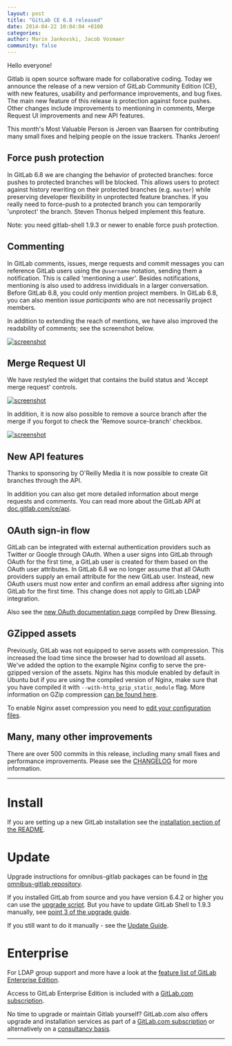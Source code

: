 ```yaml
---
layout: post
title: "GitLab CE 6.8 released"
date: 2014-04-22 10:04:04 +0100
categories:
author: Marin Jankovski, Jacob Vosmaer
community: false
---
```


Hello everyone!

Gitlab is open source software made for collaborative coding.
Today we announce the release of a new version of GitLab Community Edition (CE), with new features, usability and performance improvements, and bug fixes.
The main new feature of this release is protection against force pushes.
Other changes include improvements to mentioning in comments, Merge Request UI improvements and new API features.

This month's Most Valuable Person is Jeroen van Baarsen for contributing many small fixes and helping people on the issue trackers.
Thanks Jeroen!

<!--more-->

## Force push protection

In GitLab 6.8 we are changing the behavior of protected branches: force pushes to protected branches will be blocked.
This allows users to protect against history rewriting on their protected branches (e.g. `master`) while preserving developer flexibility in unprotected feature branches.
If you really need to force-push to a protected branch you can temporarily 'unprotect' the branch.
Steven Thonus helped implement this feature.

Note: you need gitlab-shell 1.9.3 or newer to enable force push protection.

## Commenting

In GitLab comments, issues, merge requests and commit messages you can reference GitLab users using the `@username` notation, sending them a notification.
This is called 'mentioning a user'.
Besides notifications, mentioning is also used to address invididuals in a larger conversation.
Before GitLab 6.8, you could only mention project members.
In GitLab 6.8, you can also mention issue _participants_ who are not necessarily project members.

In addition to extending the reach of mentions, we have also improved the readability of comments; see the screenshot below.

[![screenshot](/images/6_8/comment_layout.png)](/images/6_8/comment_layout.png)

## Merge Request UI

We have restyled the widget that contains the build status and 'Accept merge request' controls.

[![screenshot](/images/6_8/mr_widget.png)](/images/6_8/mr_widget.png)

In addition, it is now also possible to remove a source branch after the merge if you forgot to check the 'Remove source-branch' checkbox.

[![screenshot](/images/6_8/remove_source_branch.png)](/images/6_8/remove_source_branch.png)

## New API features

Thanks to sponsoring by O'Reilly Media it is now possible to create Git branches through the API.

In addition you can also get more detailed information about merge requests and comments.
You can read more about the GitLab API at [doc.gitlab.com/ce/api](http://doc.gitlab.com/ce/api/README.html).

## OAuth sign-in flow

GitLab can be integrated with external authentication providers such as Twitter or Google through OAuth.
When a user signs into GitLab through OAuth for the first time, a GitLab user is created for them based on the OAuth user attributes.
In GitLab 6.8 we no longer assume that all OAuth providers supply an email attribute for the new GitLab user.
Instead, new OAuth users must now enter and confirm an email address after signing into GitLab for the first time.
This change does not apply to GitLab LDAP integration.

Also see the [new OAuth documentation page](http://doc.gitlab.com/ce/integration/omniauth.html) compiled by Drew Blessing.

## GZipped assets

Previously, GitLab was not equipped to serve assets with compression.
This increased the load time since the browser had to download all assets.
We've added the option to the example Nginx config to serve the pre-gzipped version of the assets.
Nginx has this module enabled by default in Ubuntu but if you are using the compiled version of Nginx, make sure that you have compiled it with `--with-http_gzip_static_module` flag.
More information on GZip compression [can be found here](http://guides.rubyonrails.org/asset_pipeline.html#gzip-compression).

To enable Nginx asset compression you need to [edit your configuration files](https://gitlab.com/gitlab-org/gitlab-ce/blob/master/doc/update/6.7-to-6.8.md#5-update-config-files).

## Many, many other improvements

There are over 500 commits in this release, including many small fixes and performance improvements.
Please see the [CHANGELOG](https://gitlab.com/gitlab-org/gitlab-ce/blob/6-8-stable/CHANGELOG) for more information.

- - -

# Install

If you are setting up a new GitLab installation see the [installation section of the README](https://gitlab.com/gitlab-org/gitlab-ce/blob/master/README.md#installation).

# Update 

Upgrade instructions for omnibus-gitlab packages can be found in [the omnibus-gitlab repository](https://gitlab.com/gitlab-org/omnibus-gitlab/blob/master/doc/update.md).

If you installed GitLab from source and you have version 6.4.2 or higher you can use the [upgrade script](https://gitlab.com/gitlab-org/gitlab-ce/blob/master/doc/update/upgrader.md).
But you have to update GitLab Shell to 1.9.3 manually, see [point 3 of the upgrade guide](https://gitlab.com/gitlab-org/gitlab-ce/blob/master/doc/update/6.7-to-6.8.md#3-update-gitlab-shell-and-its-config).

If you still want to do it manually - see the [Update Guide](https://gitlab.com/gitlab-org/gitlab-ce/blob/master/doc/update/6.7-to-6.8.md).

# Enterprise

For LDAP group support and more have a look at the [feature list of GitLab Enterprise Edition](http://www.gitlab.com/gitlab-ee/).

Access to GitLab Enterprise Edition is included with a [GitLab.com subscription](http://www.gitlab.com/subscription/).

No time to upgrade or maintain Gitlab yourself?
GitLab.com also offers upgrade and installation services as part of a [GitLab.com subscription](http://www.gitlab.com/subscription/) or alternatively on a [consultancy basis](http://www.gitlab.com/consultancy/).

- - -